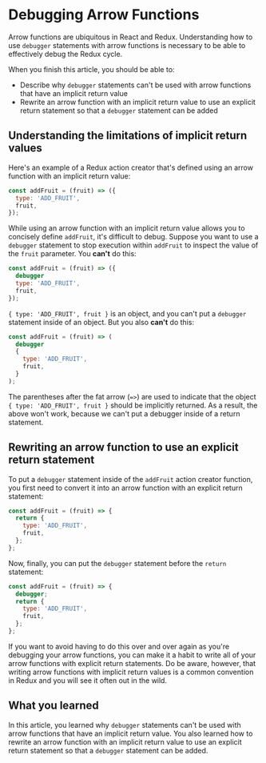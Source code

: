 
# Debugging Arrow Functions

Arrow functions are ubiquitous in React and Redux. Understanding how to use
`debugger` statements with arrow functions is necessary to be able to
effectively debug the Redux cycle.

When you finish this article, you should be able to:

* Describe why `debugger` statements can't be used with arrow functions that
  have an implicit return value
* Rewrite an arrow function with an implicit return value to use an explicit
  return statement so that a `debugger` statement can be added

## Understanding the limitations of implicit return values

Here's an example of a Redux action creator that's defined using an arrow
function with an implicit return value:

```js
const addFruit = (fruit) => ({
  type: 'ADD_FRUIT',
  fruit,
});
```

While using an arrow function with an implicit return value allows you to
concisely define `addFruit`, it's difficult to debug. Suppose you want to use a
`debugger` statement to stop execution within `addFruit` to inspect the value of
the `fruit` parameter. You **can't** do this:

```js
const addFruit = (fruit) => ({
  debugger
  type: 'ADD_FRUIT',
  fruit,
});
```

`{ type: 'ADD_FRUIT', fruit }` is an object, and you can't put a `debugger`
statement inside of an object. But you also **can't** do this:

```js
const addFruit = (fruit) => (
  debugger
  {
    type: 'ADD_FRUIT',
    fruit,
  }
);
```

The parentheses after the fat arrow (`=>`) are used to indicate that the object
`{ type: 'ADD_FRUIT', fruit }` should be implicitly returned. As a result, the
above won't work, because we can't put a debugger inside of a return statement.

## Rewriting an arrow function to use an explicit return statement

To put a `debugger` statement inside of the `addFruit` action creator function,
you first need to convert it into an arrow function with an explicit return
statement:

```js
const addFruit = (fruit) => {
  return {
    type: 'ADD_FRUIT',
    fruit,
  };
};
```

Now, finally, you can put the `debugger` statement before the `return`
statement:

```js
const addFruit = (fruit) => {
  debugger;
  return {
    type: 'ADD_FRUIT',
    fruit,
  };
};
```

If you want to avoid having to do this over and over again as you're debugging
your arrow functions, you can make it a habit to write all of your arrow
functions with explicit return statements. Do be aware, however, that writing
arrow functions with implicit return values is a common convention in Redux and
you will see it often out in the wild.

## What you learned

In this article, you learned why `debugger` statements can't be used with arrow
functions that have an implicit return value. You also learned how to rewrite an
arrow function with an implicit return value to use an explicit return statement
so that a `debugger` statement can be added.
